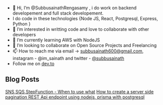 - 👋 Hi, I’m @SubbusainathRengasamy , i do work on backend developement and full stack developement.
- I do code in these technologies {Node JS, React, Postgresql, Express, Python }
- 👀 I’m interested in writting code and love to collaborate with other developers
- 🌱 I’m currently learning AWS with NodeJS 
- 💞️ I’m looking to collaborate on Open Source Projects and Freelancing 
- 📫 How to reach me via email -> subbusainath600@gmail.com, instagram - @im_sainath  and twitter - [@subbusainath](https://twitter.com/SubbuSainath)
- Follow me on [dev.to](https://dev.to/subbusainath)

## Blog Posts
[SNS,SQS,StepFunction - When to use what](https://www.antstack.io/blog/SNS-SQS-StepFunction-When-to-Use-What/)
[How to create a server side pagination REST Api endpoint using nodejs, prisma with postgresql](https://dev.to/subbusainath/how-to-create-server-side-pagination-rest-api-endpoint-using-nodejs-prisma-with-postgresql-54l6)

<!---
SubbusainathRengasamy/SubbusainathRengasamy is a ✨ special ✨ repository because its `README.md` (this file) appears on your GitHub profile.
You can click the Preview link to take a look at your changes.
--->
